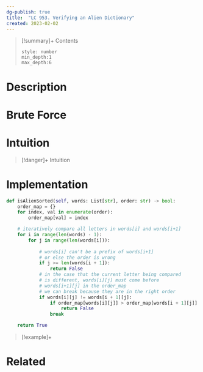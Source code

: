```yaml
---
dg-publish: true
title:  "LC 953. Verifying an Alien Dictionary"
created: 2023-02-02
---
```


>[!summary]+ Contents
>```toc
>style: number
>min_depth:1
>max_depth:6
>```

# Description

# Brute Force
# Intuition

>[!danger]+ Intuition

# Implementation
```python
def isAlienSorted(self, words: List[str], order: str) -> bool:
	order_map = {}
	for index, val in enumerate(order):
		order_map[val] = index

	# iteratively compare all letters in words[i] and words[i+1]
	for i in range(len(words) - 1):
		for j in range(len(words[i])):
			
			# words[i] can't be a prefix of words[i+1] 
			# or else the order is wrong
			if j >= len(words[i + 1]): 
				return False
			# in the case that the current letter being compared
			# is different, words[i][j] must come before
			# words[i+1][j] in the order_map
			# we can break because they are in the right order
			if words[i][j] != words[i + 1][j]:
				if order_map[words[i][j]] > order_map[words[i + 1][j]]:
					return False
				break

	return True
```

>[!example]+ 


# Related
